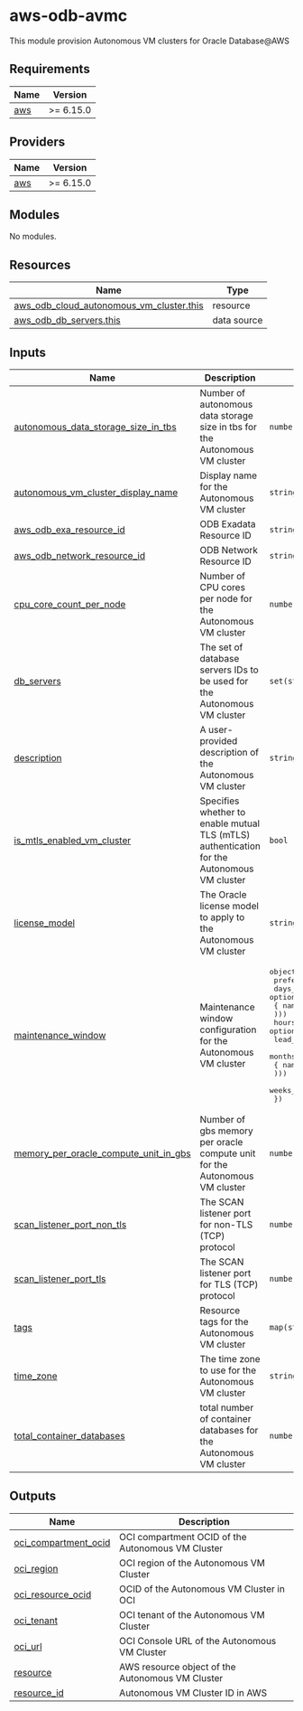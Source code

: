 # aws-odb-avmc
This module provision Autonomous VM clusters for Oracle Database@AWS

<!-- BEGIN_TF_DOCS -->
## Requirements

| Name | Version |
|------|---------|
| <a name="requirement_aws"></a> [aws](#requirement\_aws) | >= 6.15.0 |

## Providers

| Name | Version |
|------|---------|
| <a name="provider_aws"></a> [aws](#provider\_aws) | >= 6.15.0 |

## Modules

No modules.

## Resources

| Name | Type |
|------|------|
| [aws_odb_cloud_autonomous_vm_cluster.this](https://registry.terraform.io/providers/hashicorp/aws/latest/docs/resources/odb_cloud_autonomous_vm_cluster) | resource |
| [aws_odb_db_servers.this](https://registry.terraform.io/providers/hashicorp/aws/latest/docs/data-sources/odb_db_servers) | data source |

## Inputs

| Name | Description | Type | Default | Required |
|------|-------------|------|---------|:--------:|
| <a name="input_autonomous_data_storage_size_in_tbs"></a> [autonomous\_data\_storage\_size\_in\_tbs](#input\_autonomous\_data\_storage\_size\_in\_tbs) | Number of autonomous data storage size in tbs for the Autonomous VM cluster | `number` | `5` | no |
| <a name="input_autonomous_vm_cluster_display_name"></a> [autonomous\_vm\_cluster\_display\_name](#input\_autonomous\_vm\_cluster\_display\_name) | Display name for the Autonomous VM cluster | `string` | n/a | yes |
| <a name="input_aws_odb_exa_resource_id"></a> [aws\_odb\_exa\_resource\_id](#input\_aws\_odb\_exa\_resource\_id) | ODB Exadata Resource ID | `string` | n/a | yes |
| <a name="input_aws_odb_network_resource_id"></a> [aws\_odb\_network\_resource\_id](#input\_aws\_odb\_network\_resource\_id) | ODB Network Resource ID | `string` | n/a | yes |
| <a name="input_cpu_core_count_per_node"></a> [cpu\_core\_count\_per\_node](#input\_cpu\_core\_count\_per\_node) | Number of CPU cores per node for the Autonomous VM cluster | `number` | `40` | no |
| <a name="input_db_servers"></a> [db\_servers](#input\_db\_servers) | The set of database servers IDs to be used for the Autonomous VM cluster | `set(string)` | `null` | no |
| <a name="input_description"></a> [description](#input\_description) | A user-provided description of the Autonomous VM cluster | `string` | `null` | no |
| <a name="input_is_mtls_enabled_vm_cluster"></a> [is\_mtls\_enabled\_vm\_cluster](#input\_is\_mtls\_enabled\_vm\_cluster) | Specifies whether to enable mutual TLS (mTLS) authentication for the Autonomous VM cluster | `bool` | `false` | no |
| <a name="input_license_model"></a> [license\_model](#input\_license\_model) | The Oracle license model to apply to the Autonomous VM cluster | `string` | `"BRING_YOUR_OWN_LICENSE"` | no |
| <a name="input_maintenance_window"></a> [maintenance\_window](#input\_maintenance\_window) | Maintenance window configuration for the Autonomous VM cluster | <pre>object({<br/>    preference                       = string<br/>    days_of_week = optional(set(object(<br/>      { name = string }<br/>    )))<br/>    hours_of_day       = optional(set(number))<br/>    lead_time_in_weeks = optional(number)<br/>    months = optional(set(object(<br/>      { name = string }<br/>    )))<br/>    weeks_of_month = optional(set(number))<br/>  })</pre> | <pre>{<br/>  "preference": "NO_PREFERENCE"<br/>}</pre> | no |
| <a name="input_memory_per_oracle_compute_unit_in_gbs"></a> [memory\_per\_oracle\_compute\_unit\_in\_gbs](#input\_memory\_per\_oracle\_compute\_unit\_in\_gbs) | Number of gbs memory per oracle compute unit for the Autonomous VM cluster | `number` | `2` | no |
| <a name="input_scan_listener_port_non_tls"></a> [scan\_listener\_port\_non\_tls](#input\_scan\_listener\_port\_non\_tls) | The SCAN listener port for non-TLS (TCP) protocol | `number` | `1521` | no |
| <a name="input_scan_listener_port_tls"></a> [scan\_listener\_port\_tls](#input\_scan\_listener\_port\_tls) | The SCAN listener port for TLS (TCP) protocol | `number` | `2484` | no |
| <a name="input_tags"></a> [tags](#input\_tags) | Resource tags for the Autonomous VM cluster | `map(string)` | `null` | no |
| <a name="input_time_zone"></a> [time\_zone](#input\_time\_zone) | The time zone to use for the Autonomous VM cluster | `string` | `"UTC"` | no |
| <a name="input_total_container_databases"></a> [total\_container\_databases](#input\_total\_container\_databases) | total number of container databases for the Autonomous VM cluster | `number` | `1` | no |

## Outputs

| Name | Description |
|------|-------------|
| <a name="output_oci_compartment_ocid"></a> [oci\_compartment\_ocid](#output\_oci\_compartment\_ocid) | OCI compartment OCID of the Autonomous VM Cluster |
| <a name="output_oci_region"></a> [oci\_region](#output\_oci\_region) | OCI region of the Autonomous VM Cluster |
| <a name="output_oci_resource_ocid"></a> [oci\_resource\_ocid](#output\_oci\_resource\_ocid) | OCID of the Autonomous VM Cluster in OCI |
| <a name="output_oci_tenant"></a> [oci\_tenant](#output\_oci\_tenant) | OCI tenant of the Autonomous VM Cluster |
| <a name="output_oci_url"></a> [oci\_url](#output\_oci\_url) | OCI Console URL of the Autonomous VM Cluster |
| <a name="output_resource"></a> [resource](#output\_resource) | AWS resource object of the Autonomous VM Cluster |
| <a name="output_resource_id"></a> [resource\_id](#output\_resource\_id) | Autonomous VM Cluster ID in AWS |
<!-- END_TF_DOCS -->